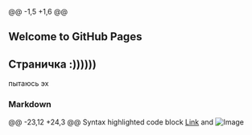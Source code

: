 @@ -1,5 +1,6 @@
## Welcome to GitHub Pages
## Страничка :))))))
пытаюсь
эх

### Markdown

@@ -23,12 +24,3 @@ Syntax highlighted code block
[Link](url) and ![Image](src)
```

